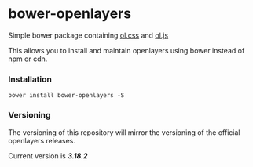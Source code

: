 # bower-openlayers
Simple bower package containing [ol.css](http://openlayers.org/en/v3.18.2/css/ol.css) and [ol.js](http://openlayers.org/en/v3.18.2/build/ol.js)

This allows you to install and maintain openlayers using bower instead of npm or cdn.

### Installation
`bower install bower-openlayers -S`

### Versioning
The versioning of this repository will mirror the versioning of the official openlayers releases.

Current version is ***3.18.2***
